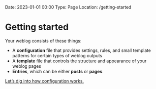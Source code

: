 Date: 2023-01-01 00:00
Type: Page
Location: /getting-started

# Getting started

Your weblog consists of these things:

- A **configuration** file that provides settings, rules, and small template patterns for certain types of weblog outputs
- A **template** file that controls the structure and appearance of your weblog pages
- **Entries**, which can be either **posts** or **pages**

<i class="fa-solid fa-fw fa-circle-right"></i> [Let’s dig into how configuration works.](/configuration)